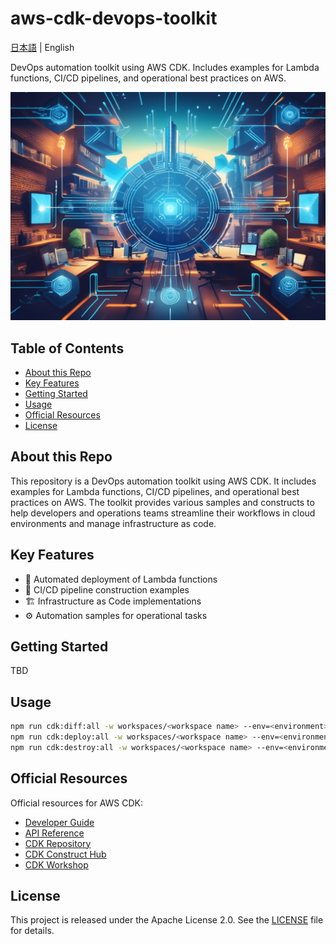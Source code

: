 # aws-cdk-devops-toolkit<!-- omit in toc -->

[日本語](README.ja.md) | English

DevOps automation toolkit using AWS CDK. Includes examples for Lambda functions, CI/CD pipelines, and operational best practices on AWS.

![banner](/banner.png)

## Table of Contents<!-- omit in toc -->

- [About this Repo](#about-this-repo)
- [Key Features](#key-features)
- [Getting Started](#getting-started)
- [Usage](#usage)
- [Official Resources](#official-resources)
- [License](#license)

## About this Repo

This repository is a DevOps automation toolkit using AWS CDK. It includes examples for Lambda functions, CI/CD pipelines, and operational best practices on AWS. The toolkit provides various samples and constructs to help developers and operations teams streamline their workflows in cloud environments and manage infrastructure as code.

## Key Features

- 🚀 Automated deployment of Lambda functions
- 🔄 CI/CD pipeline construction examples
- 🏗️ Infrastructure as Code implementations
- ⚙️ Automation samples for operational tasks

## Getting Started

TBD

## Usage

```sh
npm run cdk:diff:all -w workspaces/<workspace name> --env=<environment> --project=<project name>
npm run cdk:deploy:all -w workspaces/<workspace name> --env=<environment> --project=<project name>
npm run cdk:destroy:all -w workspaces/<workspace name> --env=<environment> --project=<project name>
```

## Official Resources

Official resources for AWS CDK:

- [Developer Guide](https://docs.aws.amazon.com/cdk/v2/guide/home.html)
- [API Reference](https://docs.aws.amazon.com/cdk/api/v2/docs/aws-construct-library.html)
- [CDK Repository](https://github.com/aws/aws-cdk)
- [CDK Construct Hub](https://constructs.dev/)
- [CDK Workshop](https://cdkworkshop.com/)

## License

This project is released under the Apache License 2.0. See the [LICENSE](LICENSE) file for details.
